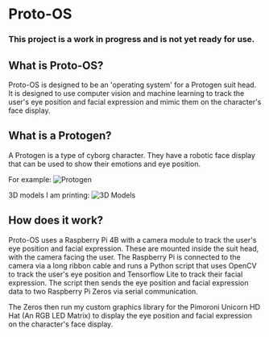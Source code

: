 # Proto-OS

### **This project is a work in progress and is not yet ready for use.**

## What is Proto-OS?
Proto-OS is designed to be an 'operating system' for a Protogen suit head. It is designed to use computer vision and machine learning to track the user's eye position and facial expression and mimic them on the character's face display.

## What is a Protogen?
A Protogen is a type of cyborg character. They have a robotic face display that can be used to show their emotions and eye position.

For example:
![Protogen](https://i.imgur.com/wytIGhG.png)

3D models I am printing:
![3D Models](https://public-files.gumroad.com/e8p44m4j4c5kldcsdua7xrmd64kj)

## How does it work?
Proto-OS uses a Raspberry Pi 4B with a camera module to track the user's eye position and facial expression. These are mounted inside the suit head, with the camera facing the user. The Raspberry Pi is connected to the camera via a long ribbon cable and runs a Python script that uses OpenCV to track the user's eye position and Tensorflow Lite to track their facial expression. The script then sends the eye position and facial expression data to two Raspberry Pi Zeros via serial communication.

The Zeros then run my custom graphics library for the Pimoroni Unicorn HD Hat (An RGB LED Matrix) to display the eye position and facial expression on the character's face display.
